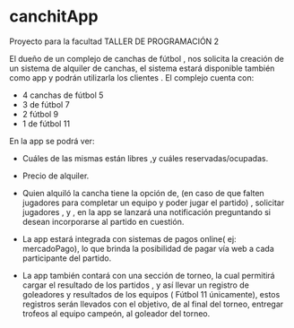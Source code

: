 # canchitApp
Proyecto para la facultad
TALLER DE PROGRAMACIÓN 2

El dueño de un complejo de canchas de fútbol , nos solicita la creación de un sistema de alquiler de canchas, el sistema estará disponible también como app y podrán utilizarla los clientes .
El complejo cuenta con:
- 4 canchas de fútbol 5
- 3 de fútbol 7
- 2 fútbol 9
- 1 de fútbol 11

En la app se podrá ver:
- Cuáles de las mismas están libres ,y cuáles  reservadas/ocupadas.

- Precio de alquiler.

- Quien alquiló la cancha tiene la opción de, (en caso de que falten jugadores para completar un equipo y poder jugar el partido) , solicitar jugadores , y , en la app se lanzará una notificación preguntando si desean incorporarse al partido en cuestión. 

- La app estará integrada con sistemas de pagos online( ej: mercadoPago), lo que brinda la posibilidad de pagar vía web a cada participante del partido.

- La app también contará con una sección de torneo, la cual permitirá cargar el resultado de los partidos , y así llevar un registro de goleadores y resultados de los equipos ( Fútbol 11 únicamente), estos registros serán llevados con el objetivo, de al final del torneo, entregar trofeos al equipo campeón, al goleador del torneo.
